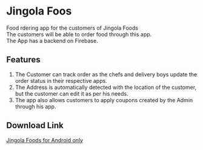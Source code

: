# Jingola Foos

Food rdering app for the customers of Jingola Foods<br>
The customers will be able to order food through this app. <br>
The App has a backend on Firebase.<br>

## Features
1) The Customer can track order as the chefs and delivery boys update the order status in their respective apps.
2) The Address is automatically detected with the location of the customer, but the customer can edit it as per his needs.
3) The app also allows customers to apply coupons created by the Admin through his app.

## Download Link
[Jingola Foods for Android only](https://drive.google.com/drive/folders/1cvmgrhHP8xlL17p_zMYNxmmty0ur0uSM?usp=sharing)
